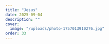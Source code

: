 ```yaml
---
title: "Jesus"
date: 2025-09-04
description: ""
cover:
  image: "/uploads/photo-1757013910276.jpg"
order: 33
---
```


